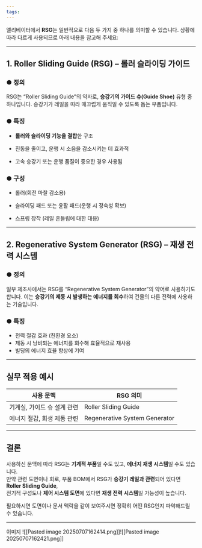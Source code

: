 ```yaml
---
tags:
---
```



엘리베이터에서 **RSG**는 일반적으로 다음 두 가지 중 하나를 의미할 수 있습니다. 상황에 따라 다르게 사용되므로 아래 내용을 참고해 주세요:

---

## 1. **Roller Sliding Guide (RSG) – 롤러 슬라이딩 가이드**

### ● 정의

RSG는 “Roller Sliding Guide”의 약자로, **승강기의 가이드 슈(Guide Shoe)** 유형 중 하나입니다. 승강기가 레일을 따라 매끄럽게 움직일 수 있도록 돕는 부품입니다.

### ● 특징

- **롤러와 슬라이딩 기능을 결합**한 구조
    
- 진동을 줄이고, 운행 시 소음을 감소시키는 데 효과적
    
- 고속 승강기 또는 운행 품질이 중요한 경우 사용됨
    

### ● 구성

- 롤러(회전 마찰 감소용)
    
- 슬라이딩 패드 또는 윤활 패드(운행 시 정숙성 확보)
    
- 스프링 장착 (레일 흔들림에 대한 대응)
    

---

## 2. **Regenerative System Generator (RSG) – 재생 전력 시스템**

### ● 정의

일부 제조사에서는 RSG를 “Regenerative System Generator”의 약어로 사용하기도 합니다. 이는 **승강기의 제동 시 발생하는 에너지를 회수**하여 건물의 다른 전력에 사용하는 기술입니다.

### ● 특징
- 전력 절감 효과 (친환경 요소)
- 제동 시 낭비되는 에너지를 회수해 효율적으로 재사용
- 빌딩의 에너지 효율 향상에 기여
    

---

## 실무 적용 예시

|사용 문맥|RSG 의미|
|---|---|
|기계실, 가이드 슈 설계 관련|Roller Sliding Guide|
|에너지 절감, 회생 제동 관련|Regenerative System Generator|

---

## 결론

사용하신 문맥에 따라 RSG는 **기계적 부품**일 수도 있고, **에너지 재생 시스템**일 수도 있습니다.  
만약 관련 도면이나 회로, 부품 BOM에서 RSG가 **승강기 레일과 관련**되어 있다면 **Roller Sliding Guide**,  
전기적 구성도나 **제어 시스템 도면**에 있다면 **재생 전력 시스템**일 가능성이 높습니다.

필요하시면 도면이나 문서 맥락을 같이 보여주시면 정확히 어떤 RSG인지 파악해드릴 수 있습니다.

---
이미지
![[Pasted image 20250707162414.png]]![[Pasted image 20250707162421.png]]